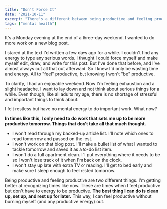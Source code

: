 ```yaml
---
title: "Don't Force It"
date: "2021-10-11"
excerpt: "There's a different between being productive and feeling productive."
tags: ["mental health"]
---
```


It's a Monday evening at the end of a three-day weekend. I wanted to do more work on a new blog post.

I stared at the text I'd written a few days ago for a while. I couldn't find any energy to type any serious words. I thought I could force myself and make myself edit, draw, and write for this post. But I've done that before, and I've almost always cut all that out afterward. So I knew I'd only be wasting time and energy. All to "feel" productive, but knowing I won't "be" productive.

To clarify, I had an enjoyable weekend. Now I'm feeling exhaustion and a slight headache. I want to lay down and not think about serious things for a while. Even though, like all adults my age, there is no shortage of stressful and important things to think about.

I felt restless but have no mental energy to do important work. What now?

**In times like this, I only need to do work that sets me up to be more productive tomorrow. Things that don't take all that much thought.**

* I won't read through my backed-up article list. I'll note which ones to read tomorrow and passed on the rest.
* I won't work on that blog post. I'll make a bullet list of what I wanted to tackle tomorrow and saved it as a to-do list item.
* I won't do a full apartment clean. I'll put everything where it needs to be so I won't lose track of it when I'm back on the clock.
* I won't stay up late with extra TV or reading. I'll get to bed early and make sure I sleep enough to feel rested tomorrow.

Being productive and feeling productive are two different things. I'm getting better at recognizing times like now. These are times when I feel productive but don't have to energy to be productive. **The best thing I can do is clean up, set up, and rest up for later.** This way, I can feel productive without burning myself (and any productive energy) out.
